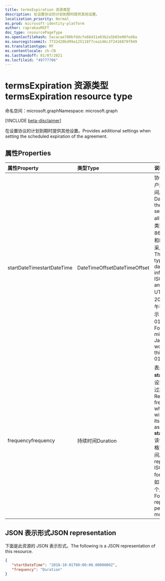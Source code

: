 ```yaml
---
title: termsExpiration 资源类型
description: 在设置协议的计划到期时提供其他设置。
localization_priority: Normal
ms.prod: microsoft-identity-platform
author: raprakasMSFT
doc_type: resourcePageType
ms.openlocfilehash: 5acacae700bfddcfe68431e03b2a5b03e00fed8a
ms.sourcegitcommit: 7732d20bd99a125118f7cea146c3f2416879f949
ms.translationtype: MT
ms.contentlocale: zh-CN
ms.lasthandoff: 01/07/2021
ms.locfileid: "49777706"
---
```

# <a name="termsexpiration-resource-type"></a><span data-ttu-id="5ffc7-103">termsExpiration 资源类型</span><span class="sxs-lookup"><span data-stu-id="5ffc7-103">termsExpiration resource type</span></span>

<span data-ttu-id="5ffc7-104">命名空间：microsoft.graph</span><span class="sxs-lookup"><span data-stu-id="5ffc7-104">Namespace: microsoft.graph</span></span>

[!INCLUDE [beta-disclaimer](../../includes/beta-disclaimer.md)]

<span data-ttu-id="5ffc7-105">在设置协议的计划到期时提供其他设置。</span><span class="sxs-lookup"><span data-stu-id="5ffc7-105">Provides additional settings when setting the scheduled expiration of the agreement.</span></span>

## <a name="properties"></a><span data-ttu-id="5ffc7-106">属性</span><span class="sxs-lookup"><span data-stu-id="5ffc7-106">Properties</span></span>

| <span data-ttu-id="5ffc7-107">属性</span><span class="sxs-lookup"><span data-stu-id="5ffc7-107">Property</span></span>                     | <span data-ttu-id="5ffc7-108">类型</span><span class="sxs-lookup"><span data-stu-id="5ffc7-108">Type</span></span>                      | <span data-ttu-id="5ffc7-109">说明</span><span class="sxs-lookup"><span data-stu-id="5ffc7-109">Description</span></span> |
| :--------------------------- | :------------------------ | :---------- |
| <span data-ttu-id="5ffc7-110">startDateTime</span><span class="sxs-lookup"><span data-stu-id="5ffc7-110">startDateTime</span></span>|<span data-ttu-id="5ffc7-111">DateTimeOffset</span><span class="sxs-lookup"><span data-stu-id="5ffc7-111">DateTimeOffset</span></span> | <span data-ttu-id="5ffc7-112">协议设置为所有用户过期的日期/时间。</span><span class="sxs-lookup"><span data-stu-id="5ffc7-112">The DateTime when the agreement is set to expire for all users.</span></span> <span data-ttu-id="5ffc7-113">时间戳类型表示采用 ISO 8601 格式的日期和时间信息，始终采用 UTC 时区。</span><span class="sxs-lookup"><span data-stu-id="5ffc7-113">The Timestamp type represents date and time information using ISO 8601 format and is always in UTC time.</span></span> <span data-ttu-id="5ffc7-114">例如，2014 年 1 月 1 日午夜 (UTC) 如下所示：“2014-01-01T00:00:00Z”。</span><span class="sxs-lookup"><span data-stu-id="5ffc7-114">For example, midnight UTC on Jan 1, 2014 would look like this: '2014-01-01T00:00:00Z'.</span></span>|
| <span data-ttu-id="5ffc7-115">frequency</span><span class="sxs-lookup"><span data-stu-id="5ffc7-115">frequency</span></span>| <span data-ttu-id="5ffc7-116">持续时间</span><span class="sxs-lookup"><span data-stu-id="5ffc7-116">Duration</span></span> | <span data-ttu-id="5ffc7-117">表示术语在 **startDateTime** 中设置的首次过期后过期的频率。</span><span class="sxs-lookup"><span data-stu-id="5ffc7-117">Represents the frequency at which the terms will expire, after its first expiration as set in **startDateTime**.</span></span> <span data-ttu-id="5ffc7-118">该值以 ISO 8601 格式表示，持续时间。</span><span class="sxs-lookup"><span data-stu-id="5ffc7-118">The value is represented in ISO 8601 format for durations.</span></span> <span data-ttu-id="5ffc7-119">例如， `PT1M` 表示 1 个月的时间段。</span><span class="sxs-lookup"><span data-stu-id="5ffc7-119">For example, `PT1M` represents a time period of 1 month.</span></span>|

## <a name="json-representation"></a><span data-ttu-id="5ffc7-120">JSON 表示形式</span><span class="sxs-lookup"><span data-stu-id="5ffc7-120">JSON representation</span></span>

<span data-ttu-id="5ffc7-121">下面是此资源的 JSON 表示形式。</span><span class="sxs-lookup"><span data-stu-id="5ffc7-121">The following is a JSON representation of this resource.</span></span>

<!-- {
  "blockType": "resource",
  "optionalProperties": [

  ],
  "@odata.type": "microsoft.graph.termsExpiration",
}-->

```json
{
   "startDateTime": "2018-10-01T00:00:00.0000000Z",
   "frequency": "Duration"
}
```

<!-- uuid: 8fcb5dbc-d5aa-4681-8e31-b001d5168d79
2015-10-25 14:57:30 UTC -->
<!--
{
  "type": "#page.annotation",
  "description": "termsExpiration complex type",
  "keywords": "",
  "section": "documentation",
  "tocPath": "",
  "suppressions": []
}
-->



